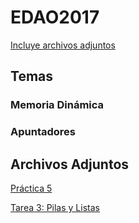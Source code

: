 # EDAO2017

[Incluye archivos adjuntos](https://github.com/luisfergromo/EDAO2017/blob/master/README.md#archivos-adjuntos)

## Temas
  ### Memoria Dinámica
  ### Apuntadores






## Archivos Adjuntos 

[Práctica 5](https://github.com/luisfergromo/EDAO2017/files/1457896/Practica5.1.pdf)

[Tarea 3: Pilas y Listas](https://github.com/luisfergromo/EDAO2017/files/1458073/Tarea.3.-.Pilas.y.Filas.pdf)
